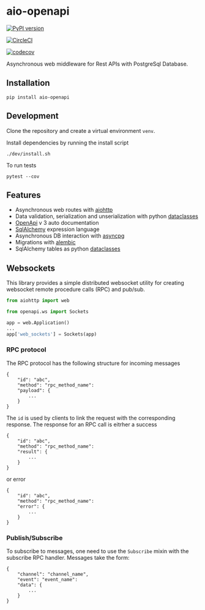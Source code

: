 # aio-openapi

[![PyPI version](https://badge.fury.io/py/aio-openapi.svg)](https://badge.fury.io/py/aio-openapi)

[![CircleCI](https://circleci.com/gh/lendingblock/aio-openapi.svg?style=svg)](https://circleci.com/gh/lendingblock/aio-openapi)

[![codecov](https://codecov.io/gh/lendingblock/aio-openapi/branch/master/graph/badge.svg)](https://codecov.io/gh/lendingblock/aio-openapi)

Asynchronous web middleware for Rest APIs with PostgreSql Database.

## Installation
```
pip install aio-openapi
```

## Development

Clone the repository and create a virtual environment `venv`.

Install dependencies by running the install script
```
./dev/install.sh
```
To run tests
```
pytest --cov
```

## Features

* Asynchronous web routes with [aiohttp][]
* Data validation, serialization and unserialization with python [dataclasses][]
* [OpenApi](https://www.openapis.org/) v 3 auto documentation
* [SqlAlchemy](https://www.sqlalchemy.org/) expression language
* Asynchronous DB interaction with [asyncpg][]
* Migrations with [alembic][]
* SqlAlchemy tables as python [dataclasses][]

## Websockets

This library provides a simple distributed websocket utility for creating
websocket remote procedure calls (RPC) and pub/sub.
```python
from aiohttp import web

from openapi.ws import Sockets

app = web.Application()
...
app['web_sockets'] = Sockets(app)
```
### RPC protocol

The RPC protocol has the following structure for incoming messages
```
{
    "id": "abc",
    "method": "rpc_method_name":
    "payload": {
        ...
    }
}
```
The ``id`` is used by clients to link the request with the corresponding response.
The response for an RPC call is eitrher a success
```
{
    "id": "abc",
    "method": "rpc_method_name":
    "result": {
        ...
    }
}
```
or error
```
{
    "id": "abc",
    "method": "rpc_method_name":
    "error": {
        ...
    }
}
```
### Publish/Subscribe

To subscribe to messages, one need to use the ``Subscribe`` mixin with the subscribe RPC handler.
Messages take the form:
```
{
    "channel": "channel_name",
    "event": "event_name":
    "data": {
        ...
    }
}
```

[aiohttp]: https://aiohttp.readthedocs.io/en/stable/
[asyncpg]: https://github.com/MagicStack/asyncpg
[dataclasses]: https://docs.python.org/3/library/dataclasses.html
[alembic]: http://alembic.zzzcomputing.com/en/latest/
